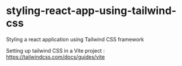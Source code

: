 # styling-react-app-using-tailwind-css

Styling a react application using Tailwind CSS framework

Setting up tailwind CSS in a Vite project : https://tailwindcss.com/docs/guides/vite

